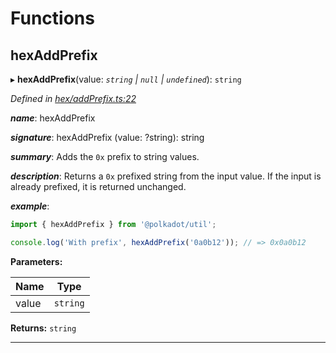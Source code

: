 

# Functions

<a id="hexaddprefix"></a>

##  hexAddPrefix

▸ **hexAddPrefix**(value: *`string` | `null` | `undefined`*): `string`

*Defined in [hex/addPrefix.ts:22](https://github.com/polkadot-js/common/blob/294c255/packages/util/src/hex/addPrefix.ts#L22)*

*__name__*: hexAddPrefix

*__signature__*: hexAddPrefix (value: ?string): string

*__summary__*: Adds the `0x` prefix to string values.

*__description__*: Returns a `0x` prefixed string from the input value. If the input is already prefixed, it is returned unchanged.

*__example__*:   

```javascript
import { hexAddPrefix } from '@polkadot/util';

console.log('With prefix', hexAddPrefix('0a0b12')); // => 0x0a0b12
```

**Parameters:**

| Name | Type |
| ------ | ------ |
| value | `string` | `null` | `undefined` |

**Returns:** `string`

___

